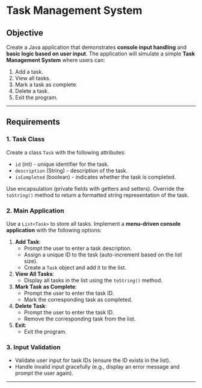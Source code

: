 # Task Management System

## Objective
Create a Java application that demonstrates **console input handling** and **basic logic based on user input**. The application will simulate a simple **Task Management System** where users can:
1. Add a task.
2. View all tasks.
3. Mark a task as complete.
4. Delete a task.
5. Exit the program.

---

## Requirements

### 1. Task Class
Create a class `Task` with the following attributes:
- `id` (int) - unique identifier for the task.
- `description` (String) - description of the task.
- `isCompleted` (boolean) - indicates whether the task is completed.

Use encapsulation (private fields with getters and setters). Override the `toString()` method to return a formatted string representation of the task.

### 2. Main Application
Use a `List<Task>` to store all tasks. Implement a **menu-driven console application** with the following options:
1. **Add Task**:
   - Prompt the user to enter a task description.
   - Assign a unique ID to the task (auto-increment based on the list size).
   - Create a `Task` object and add it to the list.
2. **View All Tasks**:
   - Display all tasks in the list using the `toString()` method.
3. **Mark Task as Complete**:
   - Prompt the user to enter the task ID.
   - Mark the corresponding task as completed.
4. **Delete Task**:
   - Prompt the user to enter the task ID.
   - Remove the corresponding task from the list.
5. **Exit**:
   - Exit the program.

### 3. Input Validation
- Validate user input for task IDs (ensure the ID exists in the list).
- Handle invalid input gracefully (e.g., display an error message and prompt the user again).

---
